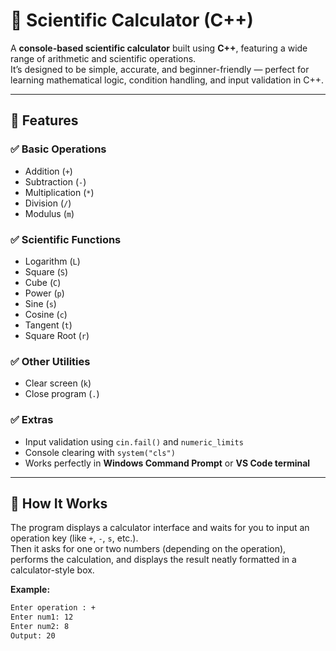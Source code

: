 # 🧮 Scientific Calculator (C++)

A **console-based scientific calculator** built using **C++**, featuring a wide range of arithmetic and scientific operations.  
It’s designed to be simple, accurate, and beginner-friendly — perfect for learning mathematical logic, condition handling, and input validation in C++.

---

## 🚀 Features

### ✅ Basic Operations
- Addition (`+`)  
- Subtraction (`-`)  
- Multiplication (`*`)  
- Division (`/`)  
- Modulus (`m`)

### ✅ Scientific Functions
- Logarithm (`L`)  
- Square (`S`)  
- Cube (`C`)  
- Power (`p`)  
- Sine (`s`)  
- Cosine (`c`)  
- Tangent (`t`)  
- Square Root (`r`)

### ✅ Other Utilities
- Clear screen (`k`)  
- Close program (`.`)

### ✅ Extras
- Input validation using `cin.fail()` and `numeric_limits`
- Console clearing with `system("cls")`
- Works perfectly in **Windows Command Prompt** or **VS Code terminal**

---

## 🧩 How It Works

The program displays a calculator interface and waits for you to input an operation key (like `+`, `-`, `s`, etc.).  
Then it asks for one or two numbers (depending on the operation), performs the calculation, and displays the result neatly formatted in a calculator-style box.

**Example:**
```bash
Enter operation : +
Enter num1: 12
Enter num2: 8
Output: 20
